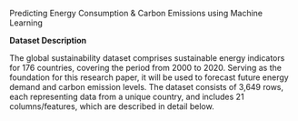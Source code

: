 Predicting Energy Consumption & Carbon Emissions using Machine Learning

**Dataset Description**

The global sustainability dataset comprises sustainable energy indicators for 176 countries, covering the period from 2000 to 2020. Serving as the foundation for this research paper, it will be used to forecast future energy demand and carbon emission levels. The dataset consists of 3,649 rows, each representing data from a unique country, and includes 21 columns/features, which are described in detail below.

